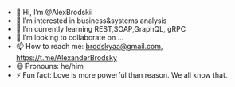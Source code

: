 - 👋 Hi, I’m @AlexBrodskii
- 👀 I’m interested in business&systems analysis
- 🌱 I’m currently learning REST,SOAP,GraphQL, gRPC
- 💞️ I’m looking to collaborate on ...
- 📫 How to reach me: brodskyaa@gmail.com, https://t.me/AlexanderBrodsky
- 😄 Pronouns: he/him
- ⚡ Fun fact: Love is more powerful than reason. We all know that.

<!---
AlexBrodskii/AlexBrodskii is a ✨ special ✨ repository because its `README.md` (this file) appears on your GitHub profile.
You can click the Preview link to take a look at your changes.
--->
